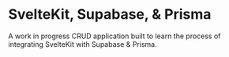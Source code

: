 # SvelteKit, Supabase, & Prisma

A work in progress CRUD application built to learn the process of integrating SvelteKit with Supabase & Prisma.

